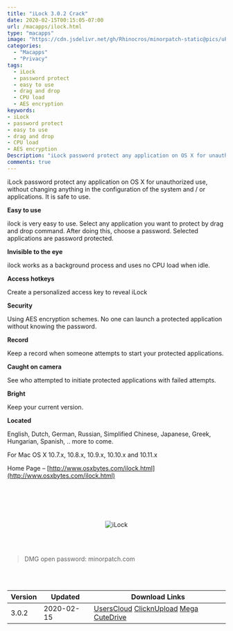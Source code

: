 ```yaml
---
title: "iLock 3.0.2 Crack"
date: 2020-02-15T00:15:05-07:00
url: /macapps/ilock.html
type: "macapps"
image: "https://cdn.jsdelivr.net/gh/Rhinocros/minorpatch-static@pics/uPic/cBAaYq.jpg"
categories:
  - "Macapps"
  - "Privacy"
tags:
  - iLock
  - password protect
  - easy to use
  - drag and drop
  - CPU load
  - AES encryption
keywords:
- iLock
- password protect
- easy to use
- drag and drop
- CPU load
- AES encryption
Description: "iLock password protect any application on OS X for unauthorized use, without changing anything in the configuration of the system and / or applications. It is safe to use."
comments: true
---
```


iLock password protect any application on OS X for unauthorized use, without changing anything in the configuration of the system and / or applications. It is safe to use.

**Easy to use**

ilock is very easy to use. Select any application you want to protect by drag and drop command. After doing this, choose a password. Selected applications are password protected.

**Invisible to the eye**

ilock works as a background process and uses no CPU load when idle.

**Access hotkeys**

Create a personalized access key to reveal iLock

**Security**

Using AES encryption schemes. No one can launch a protected application without knowing the password.

**Record**

Keep a record when someone attempts to start your protected applications.

**Caught on camera**

See who attempted to initiate protected applications with failed attempts.

**Bright**

Keep your current version.

**Located**

English, Dutch, German, Russian, Simplified Chinese, Japanese, Greek, Hungarian, Spanish, .. more to come.


For Mac OS X 10.7.x, 10.8.x, 10.9.x, 10.10.x and 10.11.x



Home Page – [http://www.osxbytes.com/ilock.html](http://www.osxbytes.com/ilock.html)

<br/>
<br/>
<script async src="https://pagead2.googlesyndication.com/pagead/js/adsbygoogle.js"></script>
<ins class="adsbygoogle"
     style="display:block; text-align:center;"
     data-ad-layout="in-article"
     data-ad-format="fluid"
     data-ad-client="ca-pub-8746275014476192"
     data-ad-slot="5144997159"></ins>
<script>
     (adsbygoogle = window.adsbygoogle || []).push({});
</script>
<br/>
<br/>


<center>

![iLock](https://cdn.jsdelivr.net/gh/Rhinocros/minorpatch-static@pics/uPic/MinorPatch-20200215170812.jpg)

</center>

<br/>
<br/>


> DMG open password: minorpatch.com

<br/>

<br/>
<div id="history_version" class="history_version">

| Version | Updated | Download Links |
| ---- | ---- | ---- |
| 3.0.2 | 2020-02-15 | [UsersCloud](https://ouo.io/5dDS99)   [ClicknUpload](https://ouo.io/6fD6vE)   [Mega](https://ouo.io/KuL87i)   [CuteDrive](https://ouo.io/IDAbHc) |

</div>
